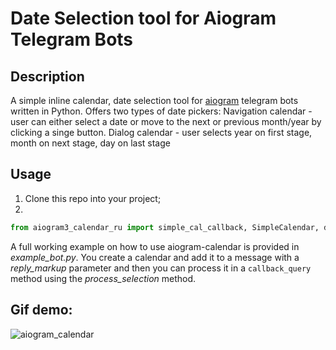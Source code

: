 # Date Selection tool for Aiogram Telegram Bots

## Description
A simple inline calendar, date selection tool for [aiogram](https://github.com/aiogram/aiogram) telegram bots written in Python.
Offers two types of date pickers:
Navigation calendar - user can either select a date or move to the next or previous month/year by clicking a singe button.
Dialog calendar - user selects year on first stage, month on next stage, day on last stage

## Usage
1. Clone this repo into your project;
2. 
```python  
from aiogram3_calendar_ru import simple_cal_callback, SimpleCalendar, dialog_cal_callback, DialogCalendar 
```

A full working example on how to use aiogram-calendar is provided in *example_bot.py*. 
You create a calendar and add it to a message with a *reply_markup* parameter and then you can process it in a ```callback_query``` method using the *process_selection* method.

## Gif demo:

![aiogram_calendar](https://j.gifs.com/nRQlqW.gif)
